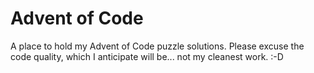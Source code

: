# Advent of Code

A place to hold my Advent of Code puzzle solutions.
Please excuse the code quality, which I anticipate will be... not my cleanest work. :-D
